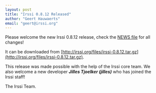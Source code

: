 ```yaml
---
layout: post
title: "Irssi 0.8.12 Released"
author: "Geert Hauwaerts"
email: "geert@irssi.org"
---
```


Please welcome the new Irssi 0.8.12 release, check the [NEWS
file](/NEWS#v0-8-12) for all changes!

It can be downloaded from
[http://irssi.org/files/irssi-0.8.12.tar.gz](http://irssi.org/files/irssi-0.8.12.tar.gz).

This release was made possible with the help of the Irssi core team. We also
welcome a new developer ***Jilles Tjoelker (jilles)*** who has joined the Irssi
staff!

The Irssi Team.
